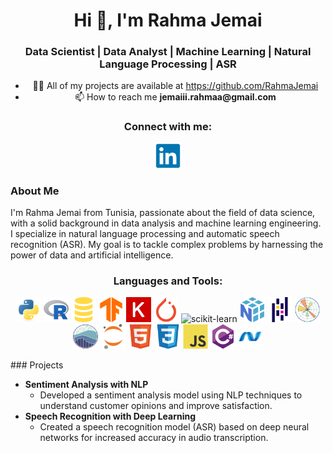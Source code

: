 <!-- Start of HTML code -->
<!DOCTYPE html>
<html lang="en">
<head>
  <meta charset="UTF-8">
  <meta name="viewport" content="width=device-width, initial-scale=1.0">
</head>
<body>
  <h1 align="center">Hi 👋, I'm Rahma Jemai</h1>
  <h3 align="center">Data Scientist | Data Analyst | Machine Learning | Natural Language Processing | ASR</h3>
  
  <ul align="center">
    <li>👨‍💻 All of my projects are available at <a href="https://github.com/RahmaJemai">https://github.com/RahmaJemai</a></li>
    <li>📫 How to reach me <strong>jemaiii.rahmaa@gmail.com</strong></li>
  </ul>
  
  <h3 align="center">Connect with me:</h3>
  <p align="center">
  <a href="https://www.linkedin.com/in/rahma-jemai-/" target="_blank" rel="noreferrer">
    <img src="https://raw.githubusercontent.com/devicons/devicon/master/icons/linkedin/linkedin-original.svg" alt="LinkedIn" width="40" height="40" title="LinkedIn">
  </a>
  <!-- Ajoutez d'autres liens et logos pour d'autres plateformes -->
  </p>

  ### About Me

  <p>I'm Rahma Jemai from Tunisia, passionate about the field of data science, with a solid background in data analysis and machine learning engineering. I specialize in natural language processing and automatic 
  speech recognition (ASR). My goal is to tackle complex problems by harnessing the power of data and artificial intelligence.</p>

  <h3 align="center">Languages and Tools:</h3>
  <p align="center">
    <img src="https://raw.githubusercontent.com/devicons/devicon/master/icons/python/python-original.svg" alt="Python" width="40" height="40" title="Python">
    <img src="https://raw.githubusercontent.com/devicons/devicon/master/icons/r/r-original.svg" alt="R" width="40" height="40" title="R">
    <img src="https://raw.githubusercontent.com/devicons/devicon/master/icons/sql/sql-original.svg" alt="SQL" width="40" height="40" title="SQL">
    <img src="https://raw.githubusercontent.com/devicons/devicon/master/icons/tensorflow/tensorflow-original.svg" alt="TensorFlow" width="40" height="40" title="TensorFlow">
    <img src="https://raw.githubusercontent.com/devicons/devicon/master/icons/keras/keras-original.svg" alt="Keras" width="40" height="40" title="Keras">
    <img src="https://raw.githubusercontent.com/devicons/devicon/master/icons/pytorch/pytorch-original.svg" alt="PyTorch" width="40" height="40" title="PyTorch">
    <img src="https://raw.githubusercontent.com/devicons/devicon/master/icons/scikit-learn/scikit-learn-original.svg" alt="scikit-learn" width="40" height="40" title="scikit-learn">
    <img src="https://raw.githubusercontent.com/devicons/devicon/master/icons/numpy/numpy-original.svg" alt="NumPy" width="40" height="40" title="NumPy">
    <img src="https://raw.githubusercontent.com/devicons/devicon/master/icons/pandas/pandas-original.svg" alt="Pandas" width="40" height="40" title="Pandas">
    <img src="https://raw.githubusercontent.com/devicons/devicon/master/icons/matplotlib/matplotlib-original.svg" alt="Matplotlib" width="40" height="40" title="Matplotlib">
    <img src="https://raw.githubusercontent.com/devicons/devicon/master/icons/seaborn/seaborn-original.svg" alt="Seaborn" width="40" height="40" title="Seaborn">
    <img src="https://raw.githubusercontent.com/devicons/devicon/master/icons/jupyter/jupyter-original.svg" alt="Jupyter" width="40" height="40" title="Jupyter">
    <img src="https://raw.githubusercontent.com/devicons/devicon/master/icons/html5/html5-original.svg" alt="HTML5" width="40" height="40" title="HTML5">
    <img src="https://raw.githubusercontent.com/devicons/devicon/master/icons/css3/css3-original.svg" alt="CSS3" width="40" height="40" title="CSS3">
    <img src="https://raw.githubusercontent.com/devicons/devicon/master/icons/javascript/javascript-original.svg" alt="JavaScript" width="40" height="40" title="JavaScript">
    <img src="https://raw.githubusercontent.com/devicons/devicon/master/icons/csharp/csharp-original.svg" alt="C#" width="40" height="40" title="C#">
    <img src="https://raw.githubusercontent.com/devicons/devicon/master/icons/dot-net/dot-net-original.svg" alt=".NET" width="40" height="40" title=".NET">
    <!-- Ajoutez d'autres outils et leurs logos correspondants -->
</p>
### Projects

<ul>
  <li>
    <strong>Sentiment Analysis with NLP</strong>
    <ul>
      <li>Developed a sentiment analysis model using NLP techniques to understand customer opinions and improve satisfaction.</li>
      <!-- <li><a href="LINK_TO_YOUR_PROJECT_1" target="_blank">GitHub Link</a></li> -->
    </ul>
  </li>

  <li>
    <strong>Speech Recognition with Deep Learning</strong>
    <ul>
      <li>Created a speech recognition model (ASR) based on deep neural networks for increased accuracy in audio transcription.</li>
      <!-- <li><a href="LINK_TO_YOUR_PROJECT_2" target="_blank">GitHub Link</a></li> -->
    </ul>
  </li>
  
</ul>

</body>
</html>
<!-- End of HTML code -->



